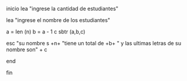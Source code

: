 inicio 
lea "ingrese la cantidad de estudiantes" 

lea "ingrese el nombre de los estudiantes" 
 
a = len (n)
b = a - 1
c sbtr (a,b,c)
 
esc "su nombre s +n+ "tiene un total de +b+ " y las ultimas letras de su nombre son" + c 

end 

fin 